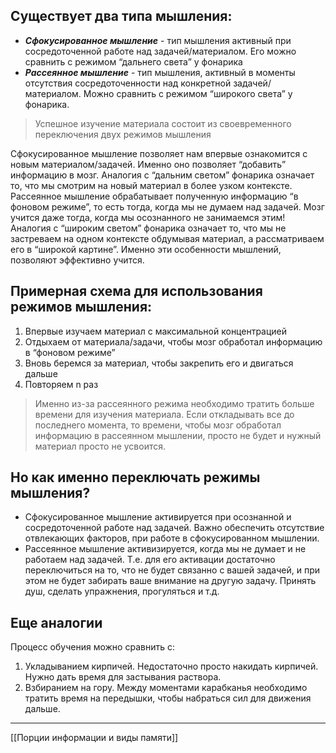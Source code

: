 ## Существует два типа мышления:

- ***Сфокусированное мышление*** - тип мышления активный при сосредоточенной работе над задачей/материалом. Его можно сравнить с режимом “дальнего света” у фонарика
- ***Рассеянное мышление*** - тип мышления, активный в моменты отсутствия сосредоточенности над конкретной задачей/материалом. Можно сравнить с режимом “широкого света” у фонарика.

> Успешное изучение материала состоит из своевременного переключения двух режимов мышления

Сфокусированное мышление позволяет нам впервые ознакомится с новым материалом/задачей. Именно оно позволяет “добавить” информацию в мозг. Аналогия с “дальним светом” фонарика означает то, что мы смотрим на новый материал в более узком контексте. Рассеянное мышление обрабатывает полученную информацию “в фоновом режиме”, то есть тогда, когда мы не думаем над задачей. Мозг учится даже тогда, когда мы осознанного не занимаемся этим! Аналогия с “широким светом” фонарика означает то, что мы не застреваем на одном контексте обдумывая материал, а рассматриваем его в “широкой картине”. Именно эти особенности мышлений, позволяют эффективно учится.
## Примерная схема для использования режимов мышления:

1. Впервые изучаем материал с максимальной концентрацией
2. Отдыхаем от материала/задачи, чтобы мозг обработал информацию в “фоновом режиме”
3. Вновь беремся за материал, чтобы закрепить его и двигаться дальше
4. Повторяем n раз

> Именно из-за рассеянного режима необходимо тратить больше времени для изучения материала. Если откладывать все до последнего момента, то времени, чтобы мозг обработал информацию в рассеянном мышлении, просто не будет и нужный материал просто не усвоится.
## Но как именно переключать режимы мышления?

- Сфокусированное мышление активируется при осознанной и сосредоточенной работе над задачей. Важно обеспечить отсутствие отвлекающих факторов, при работе в сфокусированном мышлении.
- Рассеянное мышление активизируется, когда мы не думает и не работаем над задачей. Т.е. для его активации достаточно переключиться на то, что не будет связанно с вашей задачей, и при этом не будет забирать ваше внимание на другую задачу. Принять душ, сделать упражнения, прогуляться и т.д.
## Еще аналогии

Процесс обучения можно сравнить с:

1. Укладыванием кирпичей. Недостаточно просто накидать кирпичей. Нужно дать время для застывания раствора.
2. Взбиранием на гору. Между моментами карабканья необходимо тратить время на передышки, чтобы набраться сил для движения дальше.

---
[[Порции информации и виды памяти]]
